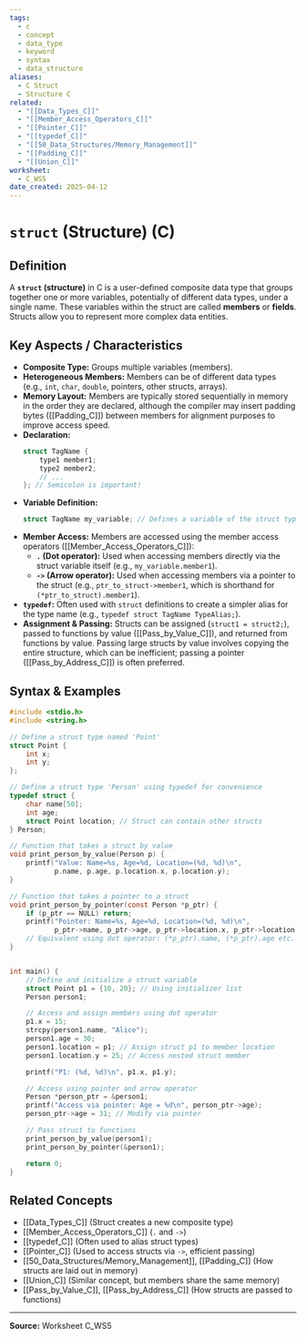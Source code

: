 ```yaml
---
tags:
  - c
  - concept
  - data_type
  - keyword
  - syntax
  - data_structure
aliases:
  - C Struct
  - Structure C
related:
  - "[[Data_Types_C]]"
  - "[[Member_Access_Operators_C]]"
  - "[[Pointer_C]]"
  - "[[typedef_C]]"
  - "[[50_Data_Structures/Memory_Management]]"
  - "[[Padding_C]]"
  - "[[Union_C]]"
worksheet:
  - C_WS5
date_created: 2025-04-12
---
```

# `struct` (Structure) (C)

## Definition

A **`struct` (structure)** in C is a user-defined composite data type that groups together one or more variables, potentially of different data types, under a single name. These variables within the struct are called **members** or **fields**. Structs allow you to represent more complex data entities.

## Key Aspects / Characteristics

- **Composite Type:** Groups multiple variables (members).
- **Heterogeneous Members:** Members can be of different data types (e.g., `int`, `char`, `double`, pointers, other structs, arrays).
- **Memory Layout:** Members are typically stored sequentially in memory in the order they are declared, although the compiler may insert padding bytes ([[Padding_C]]) between members for alignment purposes to improve access speed.
- **Declaration:**
    ```c
    struct TagName {
        type1 member1;
        type2 member2;
        // ...
    }; // Semicolon is important!
    ```
- **Variable Definition:**
    ```c
    struct TagName my_variable; // Defines a variable of the struct type
    ```
- **Member Access:** Members are accessed using the member access operators ([[Member_Access_Operators_C]]):
    - **`.` (Dot operator):** Used when accessing members directly via the struct variable itself (e.g., `my_variable.member1`).
    - **`->` (Arrow operator):** Used when accessing members via a pointer to the struct (e.g., `ptr_to_struct->member1`, which is shorthand for `(*ptr_to_struct).member1`).
- **`typedef`:** Often used with `struct` definitions to create a simpler alias for the type name (e.g., `typedef struct TagName TypeAlias;`).
- **Assignment & Passing:** Structs can be assigned (`struct1 = struct2;`), passed to functions by value ([[Pass_by_Value_C]]), and returned from functions by value. Passing large structs by value involves copying the entire structure, which can be inefficient; passing a pointer ([[Pass_by_Address_C]]) is often preferred.

## Syntax & Examples

```c
#include <stdio.h>
#include <string.h>

// Define a struct type named 'Point'
struct Point {
    int x;
    int y;
};

// Define a struct type 'Person' using typedef for convenience
typedef struct {
    char name[50];
    int age;
    struct Point location; // Struct can contain other structs
} Person;

// Function that takes a struct by value
void print_person_by_value(Person p) {
    printf("Value: Name=%s, Age=%d, Location=(%d, %d)\n",
           p.name, p.age, p.location.x, p.location.y);
}

// Function that takes a pointer to a struct
void print_person_by_pointer(const Person *p_ptr) {
    if (p_ptr == NULL) return;
    printf("Pointer: Name=%s, Age=%d, Location=(%d, %d)\n",
           p_ptr->name, p_ptr->age, p_ptr->location.x, p_ptr->location.y);
    // Equivalent using dot operator: (*p_ptr).name, (*p_ptr).age etc.
}


int main() {
    // Define and initialize a struct variable
    struct Point p1 = {10, 20}; // Using initializer list
    Person person1;

    // Access and assign members using dot operator
    p1.x = 15;
    strcpy(person1.name, "Alice");
    person1.age = 30;
    person1.location = p1; // Assign struct p1 to member location
    person1.location.y = 25; // Access nested struct member

    printf("P1: (%d, %d)\n", p1.x, p1.y);

    // Access using pointer and arrow operator
    Person *person_ptr = &person1;
    printf("Access via pointer: Age = %d\n", person_ptr->age);
    person_ptr->age = 31; // Modify via pointer

    // Pass struct to functions
    print_person_by_value(person1);
    print_person_by_pointer(&person1);

    return 0;
}
```

## Related Concepts
- [[Data_Types_C]] (Struct creates a new composite type)
- [[Member_Access_Operators_C]] (`.` and `->`)
- [[typedef_C]] (Often used to alias struct types)
- [[Pointer_C]] (Used to access structs via `->`, efficient passing)
- [[50_Data_Structures/Memory_Management]], [[Padding_C]] (How structs are laid out in memory)
- [[Union_C]] (Similar concept, but members share the same memory)
- [[Pass_by_Value_C]], [[Pass_by_Address_C]] (How structs are passed to functions)

---
**Source:** Worksheet C_WS5